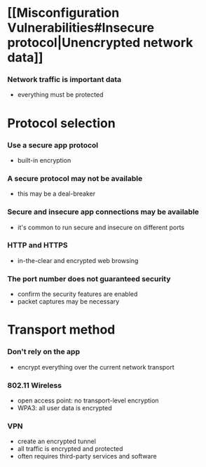 # [[Misconfiguration Vulnerabilities#Insecure protocol|Unencrypted network data]]
### Network traffic is important data
- everything must be protected
# Protocol selection
### Use a secure app protocol
- built-in encryption
### A secure protocol may not be available
- this may be a deal-breaker
### Secure and insecure app connections may be available
- it's common to run secure and insecure on different ports
### HTTP and HTTPS
- in-the-clear and encrypted web browsing
### The port number does not guaranteed security
- confirm the security features are enabled
- packet captures may be necessary
# Transport method
### Don't rely on the app
- encrypt everything over the current network transport
### 802.11 Wireless
- open access point: no transport-level encryption
- WPA3: all user data is encrypted
### VPN
- create an encrypted tunnel
- all traffic is encrypted and protected
- often requires third-party services and software
